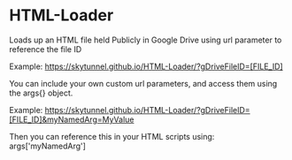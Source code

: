 # HTML-Loader
Loads up an HTML file held Publicly in Google Drive using url parameter to reference the file ID 

Example: https://skytunnel.github.io/HTML-Loader/?gDriveFileID=[FILE_ID]

You can include your own custom url parameters, and access them using the args{} object.

Example: https://skytunnel.github.io/HTML-Loader/?gDriveFileID=[FILE_ID]&myNamedArg=MyValue

Then you can reference this in your HTML scripts using: args['myNamedArg']

